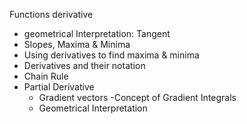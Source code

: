 Functions
derivative 
- geometrical Interpretation: Tangent
- Slopes, Maxima & Minima
- Using derivatives to find maxima & minima
- Derivatives and their notation
- Chain Rule
- Partial Derivative
    - Gradient vectors
-Concept of Gradient
Integrals
  - Geometrical Interpretation
